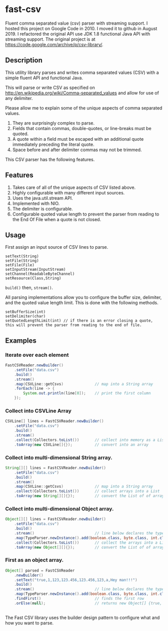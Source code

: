 # fast-csv
Fluent comma separated value (csv) parser with streaming support. 
I hosted this project on Google Code in 2010. I moved it to github in August 2019. 
I refactored the original API use JDK 1.8 functional Java API with streaming support.
The original project is at https://code.google.com/archive/p/csv-library/.

## Description
This utility library parses and writes comma separated values (CSV) with a simple fluent API and functional Java.

This will parse or write CSV as specified on http://en.wikipedia.org/wiki/Comma-separated_values and allow for use of any delimiter.

Please allow me to explain some of the unique aspects of comma separated values.

1. They are surprisingly complex to parse.
2. Fields that contain commas, double-quotes, or line-breaks must be quoted.
3. A quote within a field must be escaped with an additional quote immediately preceding the literal quote.
4. Space before and after delimiter commas may not be trimmed.

This CSV parser has the following features.

## Features
1. Takes care of all of the unique aspects of CSV listed above.
2. Highly configurable with many different input sources.
3. Uses the java.util.stream API.
4. Implemented with NIO.
5. The delimiter is configurable.
6. Configurable quoted value length to prevent the parser from reading to the End Of File when a quote is not closed.

## Usage
First assign an input source of CSV lines to parse.
```
setText(String)
setFile(String)
setFile(File)
setInputStream(InputStream)
setChannel(ReadableByteChannel)
setResource(Class,String)
```

```build()``` then, ```stream()```.

All parsing implementations allow you to configure the buffer size, delimiter, and the quoted value length limit. This is done with the following methods.
```
setBufferSize(int)
setDelimiter(char)
setQuotedLengthLimit(int) // if there is an error closing a quote, this will prevent the parser from reading to the end of file.
```
## Examples
### Iterate over each element 
```java
FastCSVReader.newBuilder()
    .setFile("data.csv")
    .build()
    .stream()
    .map(CSVLine::getCsvs)              // map into a String array
    .forEach(line -> {
        System.out.println(line[0]);    // print the first column
    });
```
### Collect into CSVLine Array 
```java
CSVLine[] lines = FastCSVReader.newBuilder()
    .setFile("data.csv")
    .build()
    .stream()
    .collect(Collectors.toList())       // collect into memory as a List
    .toArray(new CSVLine[]{});          // convert into an array
```
### Collect into multi-dimensional String array. 
```java
String[][] lines = FastCSVReader.newBuilder()
    .setFile("data.csv")
    .build()
    .stream()
    .map(CSVLine::getCsvs)              // map into a String array
    .collect(Collectors.toList())       // collect arrays into a List
    .toArray(new String[][]{});         // convert the List of of arrays into a String two-dimensional array
```
### Collect into multi-dimensional Object array.
```java
Object[][] lines = FastCSVReader.newBuilder()
    .setFile("data.csv")
    .build()
    .stream()                           // line below declares the type of each field, and then maps into an Object array.
    .map(TypeParser.newInstance().add(boolean.class, byte.class, int.class, float.class, double.class, long.class, char.class, String.class))
    .collect(Collectors.toList())       // collect the arrays into a List
    .toArray(new Object[][]{});         // convert the List of of arrays into a Object two-dimensional array
```
### First as an object array.
```java 
Object[] parsed = FastCSVReader
    .newBuilder()
    .setText("true,1,123,123.456,123.456,123,a,Hey man!!!")
    .build()
    .stream()                           // line below declares the type of each field, and then maps into an Object array.
    .map(TypeParser.newInstance().add(boolean.class, byte.class, int.class, float.class, double.class, long.class, char.class, String.class))
    .findFirst()                        // finds the first row
    .orElse(null);                      // returns new Object[] {true, (byte) 1, 123, 123.456f, 123.456d, 123L, 'a', "Hey man!!!"};
       
```

The Fast CSV library uses the builder design pattern to configure what and how you want to parse.
